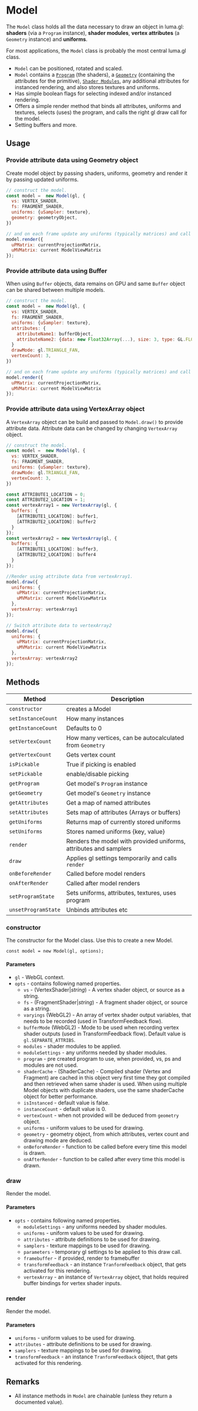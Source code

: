 # Model

The `Model` class holds all the data necessary to draw an object in
luma.gl: **shaders** (via a `Program` instance), **shader modules**, **vertex attributes**
(a `Geometry` instance) and **uniforms**.

For most applications, the `Model` class is probably the most central luma.gl
class.

- `Model` can be positioned, rotated and scaled.
- `Model` contains a [`Program`](/#/documentation/api-reference/program) (the shaders), a [`Geometry`](/#/documentation/api-reference/geometry) (containing the attributes for the primitive), [`Shader Modules`](/#/documentation/api-reference/shader-modules), any additional attributes for instanced rendering, and also stores textures and uniforms.
- Has simple boolean flags for selecting indexed and/or instanced rendering.
- Offers a simple render method that binds all attributes, uniforms and textures, selects (uses) the program, and calls the right gl draw call for the model.
- Setting buffers and more.


## Usage

### Provide attribute data using Geometry object

Create model object by passing shaders, uniforms, geometry and render it by passing updated uniforms.

```js
// construct the model.
const model =  new Model(gl, {
  vs: VERTEX_SHADER,
  fs: FRAGMENT_SHADER,
  uniforms: {uSampler: texture},
  geometry: geometryObject,
})

// and on each frame update any uniforms (typically matrices) and call render.
model.render({
  uPMatrix: currentProjectionMatrix,
  uMVMatrix: current ModelViewMatrix
});
```

### Provide attribute data using Buffer

When using `Buffer` objects, data remains on GPU and same `Buffer` object can be shared between multiple models.

```js
// construct the model.
const model =  new Model(gl, {
  vs: VERTEX_SHADER,
  fs: FRAGMENT_SHADER,
  uniforms: {uSampler: texture},
  attributes: {
    attributeName1: bufferObject,
    attributeName2: {data: new Float32Array(...), size: 3, type: GL.FLOAT} // new buffer object will be constructed
  }
  drawMode: gl.TRIANGLE_FAN,
  vertexCount: 3,
})

// and on each frame update any uniforms (typically matrices) and call render.
model.render({
  uPMatrix: currentProjectionMatrix,
  uMVMatrix: current ModelViewMatrix
});
```

### Provide attribute data using VertexArray object

A `VertexArray` object can be build and passed to `Model.draw()` to provide attribute data. Attribute data can be changed by changing `VertexArray` object.

```js
// construct the model.
const model =  new Model(gl, {
  vs: VERTEX_SHADER,
  fs: FRAGMENT_SHADER,
  uniforms: {uSampler: texture},
  drawMode: gl.TRIANGLE_FAN,
  vertexCount: 3,
})

const ATTRIBUTE1_LOCATION = 0;
const ATTRIBUTE2_LOCATION = 1;
const vertexArray1 = new VertexArray(gl, {
  buffers: {
    [ATTRIBUTE1_LOCATION]: buffer1,
    [ATTRIBUTE2_LOCATION]: buffer2
  }
});
const vertexArray2 = new VertexArray(gl, {
  buffers: {
    [ATTRIBUTE1_LOCATION]: buffer3,
    [ATTRIBUTE2_LOCATION]: buffer4
  }
});

//Render using attribute data from vertexArray1.
model.draw({
  uniforms: {
    uPMatrix: currentProjectionMatrix,
    uMVMatrix: current ModelViewMatrix
  },
  vertexArray: vertexArray1
});

// Switch attribute data to vertexArray2
model.draw({
  uniforms: {
    uPMatrix: currentProjectionMatrix,
    uMVMatrix: current ModelViewMatrix
  },
  vertexArray: vertexArray2
});
```

## Methods

| **Method** | **Description** |
| --- | --- |
| `constructor` | creates a Model|
| `setInstanceCount` | How many instances |
| `getInstanceCount` | Defaults to 0 |
| `setVertexCount` | How many vertices, can be autocalculated from `Geometry` |
| `getVertexCount` | Gets vertex count |
| `isPickable` | True if picking is enabled |
| `setPickable` | enable/disable picking|
| `getProgram` | Get model's `Program` instance |
| `getGeometry` | Get model's `Geometry` instance |
| `getAttributes` | Get a map of named attributes |
| `setAttributes` | Sets map of attributes (Arrays or buffers) |
| `getUniforms` | Returns map of currently stored uniforms |
| `setUniforms` | Stores named uniforms {key, value} |
| `render` | Renders the model with provided uniforms, attributes and samplers |
| `draw` | Applies gl settings temporarily and calls `render` |
| `onBeforeRender` | Called before model renders |
| `onAfterRender` | Called after model renders |
| `setProgramState` | Sets uniforms, attributes, textures, uses program |
| `unsetProgramState` | Unbinds attributes etc |

### constructor

The constructor for the Model class. Use this to create a new Model.

`const model = new Model(gl, options);`

#### Parameters

* `gl` - WebGL context.
* `opts` - contains following named properties.
  * `vs` - (VertexShader|*string*) - A vertex shader object, or source as a string.
  * `fs` - (FragmentShader|*string*) - A fragment shader object, or source as a string.
  * `varyings` (WebGL2) - An array of vertex shader output variables, that needs to be recorded (used in TransformFeedback flow).
  * `bufferMode` (WebGL2) - Mode to be used when recording vertex shader outputs (used in TransformFeedback flow). Default value is `gl.SEPARATE_ATTRIBS`.
  * `modules` - shader modules to be applied.
  * `moduleSettings` - any uniforms needed by shader modules.
  * `program` - pre created program to use, when provided, vs, ps and modules are not used.
  * `shaderCache` - (ShaderCache) - Compiled shader (Vertex and Fragment) are cached in this object very first time they got compiled and then retrieved when same shader is used. When using multiple Model objects with duplicate shaders, use the same shaderCache object for better performance.
  * `isInstanced` - default value is false.
  * `instanceCount` - default value is 0.
  * `vertexCount` - when not provided will be deduced from `geometry` object.
  * `uniforms` - uniform values to be used for drawing.
  * `geometry` - geometry object, from which attributes, vertex count and drawing mode are deduced.
  * `onBeforeRender` - function to be called before every time this model is drawn.
  * `onAfterRender` - function to be called after every time this model is drawn.

### draw

Render the model.

#### Parameters

* `opts` - contains following named properties.
  * `moduleSettings` - any uniforms needed by shader modules.
  * `uniforms` - uniform values to be used for drawing.
  * `attributes` - attribute definitions to be used for drawing.
  * `samplers` - texture mappings to be used for drawing.
  * `parameters` - temporary gl settings to be applied to this draw call.
  * `framebuffer` - if provided, render to framebuffer
  * `transformFeedback` - an instance `TranformFeedback` object, that gets activated for this rendering.
  * `vertexArray` - an instance of `VertexArray` object, that holds required buffer bindings for vertex shader inputs.

### render

Render the model.

#### Parameters

* `uniforms` - uniform values to be used for drawing.
* `attributes` - attribute definitions to be used for drawing.
* `samplers` - texture mappings to be used for drawing.
* `transformFeedback` - an instance `TranformFeedback` object, that gets activated for this rendering.


## Remarks
* All instance methods in `Model` are chainable
  (unless they return a documented value).
